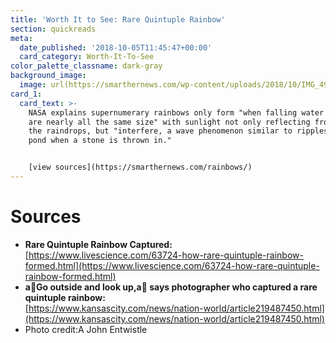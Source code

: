 ```yaml
---
title: 'Worth It to See: Rare Quintuple Rainbow'
section: quickreads
meta:
  date_published: '2018-10-05T11:45:47+00:00'
  card_category: Worth-It-To-See
color_palette_classname: dark-gray
background_image:
  image: url(https://smarthernews.com/wp-content/uploads/2018/10/IMG_4925.jpg)
card_1:
  card_text: >-
    NASA explains supernumerary rainbows only form "when falling water droplets
    are nearly all the same size" with sunlight not only reflecting from inside
    the raindrops, but "interfere, a wave phenomenon similar to ripples on a
    pond when a stone is thrown in."


    [view sources](https://smarthernews.com/rainbows/)
---
```

Sources
=======

*   **Rare Quintuple Rainbow Captured:**  
    [https://www.livescience.com/63724-how-rare-quintuple-rainbow-formed.html](https://www.livescience.com/63724-how-rare-quintuple-rainbow-formed.html)
*   **aGo outside and look up,a says photographer who captured a rare quintuple rainbow:**  
    [https://www.kansascity.com/news/nation-world/article219487450.html](https://www.kansascity.com/news/nation-world/article219487450.html)
*   Photo credit:A John Entwistle